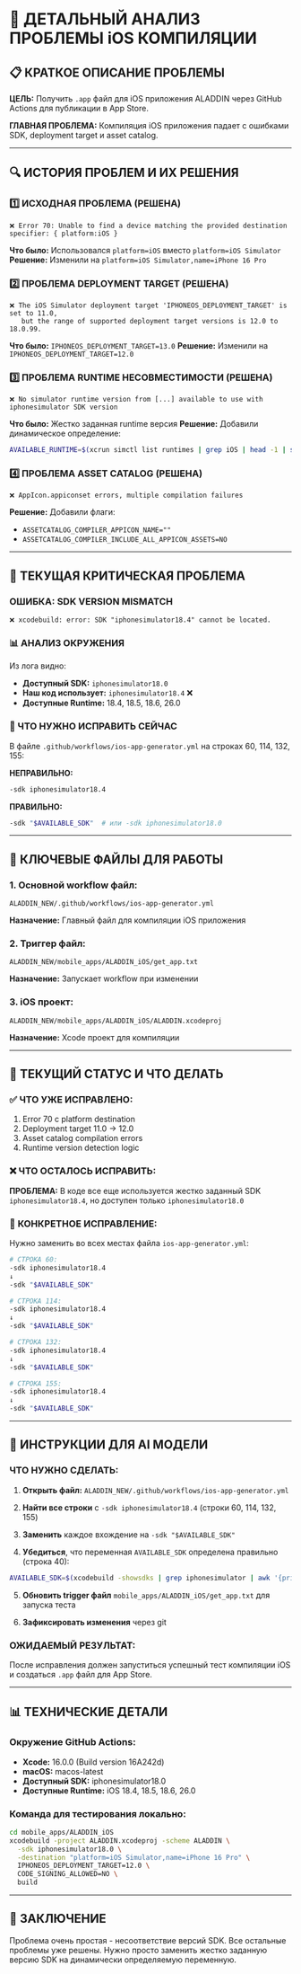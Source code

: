 # 🚨 ДЕТАЛЬНЫЙ АНАЛИЗ ПРОБЛЕМЫ iOS КОМПИЛЯЦИИ

## 📋 КРАТКОЕ ОПИСАНИЕ ПРОБЛЕМЫ

**ЦЕЛЬ:** Получить `.app` файл для iOS приложения ALADDIN через GitHub Actions для публикации в App Store.

**ГЛАВНАЯ ПРОБЛЕМА:** Компиляция iOS приложения падает с ошибками SDK, deployment target и asset catalog.

---

## 🔍 ИСТОРИЯ ПРОБЛЕМ И ИХ РЕШЕНИЯ

### 1️⃣ **ИСХОДНАЯ ПРОБЛЕМА (РЕШЕНА)**
```
❌ Error 70: Unable to find a device matching the provided destination specifier: { platform:iOS }
```
**Что было:** Использовался `platform=iOS` вместо `platform=iOS Simulator`
**Решение:** Изменили на `platform=iOS Simulator,name=iPhone 16 Pro`

### 2️⃣ **ПРОБЛЕМА DEPLOYMENT TARGET (РЕШЕНА)**
```
❌ The iOS Simulator deployment target 'IPHONEOS_DEPLOYMENT_TARGET' is set to 11.0, 
   but the range of supported deployment target versions is 12.0 to 18.0.99.
```
**Что было:** `IPHONEOS_DEPLOYMENT_TARGET=13.0`
**Решение:** Изменили на `IPHONEOS_DEPLOYMENT_TARGET=12.0`

### 3️⃣ **ПРОБЛЕМА RUNTIME НЕСОВМЕСТИМОСТИ (РЕШЕНА)**
```
❌ No simulator runtime version from [...] available to use with iphonesimulator SDK version
```
**Что было:** Жестко заданная runtime версия
**Решение:** Добавили динамическое определение:
```bash
AVAILABLE_RUNTIME=$(xcrun simctl list runtimes | grep iOS | head -1 | sed 's/.*iOS \([0-9][0-9]*\.[0-9][0-9]*\).*/\1/')
```

### 4️⃣ **ПРОБЛЕМА ASSET CATALOG (РЕШЕНА)**
```
❌ AppIcon.appiconset errors, multiple compilation failures
```
**Решение:** Добавили флаги:
- `ASSETCATALOG_COMPILER_APPICON_NAME=""`
- `ASSETCATALOG_COMPILER_INCLUDE_ALL_APPICON_ASSETS=NO`

---

## 🚨 ТЕКУЩАЯ КРИТИЧЕСКАЯ ПРОБЛЕМА

### **ОШИБКА:** SDK VERSION MISMATCH
```
❌ xcodebuild: error: SDK "iphonesimulator18.4" cannot be located.
```

### 📊 АНАЛИЗ ОКРУЖЕНИЯ
Из лога видно:
- **Доступный SDK:** `iphonesimulator18.0` 
- **Наш код использует:** `iphonesimulator18.4` ❌
- **Доступные Runtime:** 18.4, 18.5, 18.6, 26.0

### 🔧 ЧТО НУЖНО ИСПРАВИТЬ СЕЙЧАС

В файле `.github/workflows/ios-app-generator.yml` на строках 60, 114, 132, 155:

**НЕПРАВИЛЬНО:**
```bash
-sdk iphonesimulator18.4
```

**ПРАВИЛЬНО:**
```bash
-sdk "$AVAILABLE_SDK"  # или -sdk iphonesimulator18.0
```

---

## 📁 КЛЮЧЕВЫЕ ФАЙЛЫ ДЛЯ РАБОТЫ

### 1. **Основной workflow файл:**
```
ALADDIN_NEW/.github/workflows/ios-app-generator.yml
```
**Назначение:** Главный файл для компиляции iOS приложения

### 2. **Триггер файл:**
```
ALADDIN_NEW/mobile_apps/ALADDIN_iOS/get_app.txt
```
**Назначение:** Запускает workflow при изменении

### 3. **iOS проект:**
```
ALADDIN_NEW/mobile_apps/ALADDIN_iOS/ALADDIN.xcodeproj
```
**Назначение:** Xcode проект для компиляции

---

## 🎯 ТЕКУЩИЙ СТАТУС И ЧТО ДЕЛАТЬ

### ✅ **ЧТО УЖЕ ИСПРАВЛЕНО:**
1. Error 70 с platform destination
2. Deployment target 11.0 → 12.0
3. Asset catalog compilation errors
4. Runtime version detection logic

### ❌ **ЧТО ОСТАЛОСЬ ИСПРАВИТЬ:**
**ПРОБЛЕМА:** В коде все еще используется жестко заданный SDK `iphonesimulator18.4`, но доступен только `iphonesimulator18.0`

### 🔧 **КОНКРЕТНОЕ ИСПРАВЛЕНИЕ:**

Нужно заменить во всех местах файла `ios-app-generator.yml`:
```bash
# СТРОКА 60:
-sdk iphonesimulator18.4
↓
-sdk "$AVAILABLE_SDK"

# СТРОКА 114:
-sdk iphonesimulator18.4  
↓
-sdk "$AVAILABLE_SDK"

# СТРОКА 132:
-sdk iphonesimulator18.4
↓
-sdk "$AVAILABLE_SDK"

# СТРОКА 155:
-sdk iphonesimulator18.4
↓
-sdk "$AVAILABLE_SDK"
```

---

## 🚀 ИНСТРУКЦИИ ДЛЯ AI МОДЕЛИ

### **ЧТО НУЖНО СДЕЛАТЬ:**

1. **Открыть файл:** `ALADDIN_NEW/.github/workflows/ios-app-generator.yml`

2. **Найти все строки** с `-sdk iphonesimulator18.4` (строки 60, 114, 132, 155)

3. **Заменить** каждое вхождение на `-sdk "$AVAILABLE_SDK"`

4. **Убедиться**, что переменная `AVAILABLE_SDK` определена правильно (строка 40):
```bash
AVAILABLE_SDK=$(xcodebuild -showsdks | grep iphonesimulator | awk '{print $NF}' | head -1)
```

5. **Обновить trigger файл** `mobile_apps/ALADDIN_iOS/get_app.txt` для запуска теста

6. **Зафиксировать изменения** через git

### **ОЖИДАЕМЫЙ РЕЗУЛЬТАТ:**
После исправления должен запуститься успешный тест компиляции iOS и создаться `.app` файл для App Store.

---

## 📊 ТЕХНИЧЕСКИЕ ДЕТАЛИ

### **Окружение GitHub Actions:**
- **Xcode:** 16.0.0 (Build version 16A242d)
- **macOS:** macos-latest
- **Доступный SDK:** iphonesimulator18.0
- **Доступные Runtime:** iOS 18.4, 18.5, 18.6, 26.0

### **Команда для тестирования локально:**
```bash
cd mobile_apps/ALADDIN_iOS
xcodebuild -project ALADDIN.xcodeproj -scheme ALADDIN \
  -sdk iphonesimulator18.0 \
  -destination "platform=iOS Simulator,name=iPhone 16 Pro" \
  IPHONEOS_DEPLOYMENT_TARGET=12.0 \
  CODE_SIGNING_ALLOWED=NO \
  build
```

---

## 📝 ЗАКЛЮЧЕНИЕ

Проблема очень простая - несоответствие версий SDK. Все остальные проблемы уже решены. Нужно просто заменить жестко заданную версию SDK на динамически определяемую переменную.
